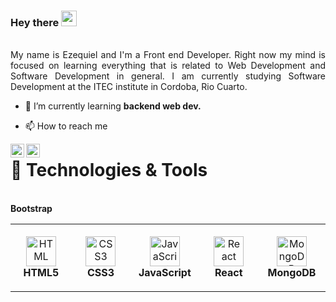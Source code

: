  ### Hey there <img src="https://media.giphy.com/media/hvRJCLFzcasrR4ia7z/giphy.gif" width="25px">


<br />

<div align="justify">
    My name is Ezequiel and I'm a Front end Developer. Right now my mind is focused on learning everything that is related to Web Development and Software Development in general. I am currently studying Software Development at the ITEC institute in Cordoba, Rio Cuarto.
</div>

- 🌱 I’m currently learning **backend web dev.**

- 📫 How to reach me 
<a href="https://www.instagram.com/abhishknads/">
  <img align="left" alt="Ezequiel Instagram" width="22px" src="https://raw.githubusercontent.com/hussainweb/hussainweb/main/icons/instagram.png" />
</a>
<a href="https://www.linkedin.com/in/ezequiel-olivero-4905ba228/">
  <img align="left" alt="Ezequiel LinkedIN" width="22px" src="https://raw.githubusercontent.com/peterthehan/peterthehan/master/assets/linkedin.svg" />
</a>

# 🔧 Technologies & Tools

<table>
  <tr>
    <td align="center" height="108" width="108">
      <img
        src="https://cdn.jsdelivr.net/gh/devicons/devicon/icons/html5/html5-plain.svg"
        width="48"
        height="48"
        alt="HTML"
      />
      <br /><strong>HTML5</strong>
    </td>
    <td align="center" height="108" width="108">
      <img
        src="https://cdn.jsdelivr.net/gh/devicons/devicon/icons/css3/css3-plain.svg"
        width="48"
        height="48"
        alt="CSS3"
      />
      <br /><strong>CSS3</strong>
    </td>
    <td align="center" height="108" width="108">
      <img
        src="https://cdn.jsdelivr.net/gh/devicons/devicon/icons/javascript/javascript-plain.svg"
        width="48"
        height="48"
        alt="JavaScript"
      />
      <br /><strong>JavaScript</strong>
    </td>
    <td align="center" height="108" width="108">
      <img
        src="https://cdn.jsdelivr.net/gh/devicons/devicon/icons/react/react-original.svg"
        width="48"
        height="48"
        alt="React"
      />
      <br /><strong>React</strong>
    </td>
      <br /><strong>Bootstrap</strong>
    </td>
    <td align="center" height="108" width="108">
      <img
        src="https://cdn.jsdelivr.net/gh/devicons/devicon/icons/mongodb/mongodb-original.svg"
        width="48"
        height="48"
        alt="MongoDB"
      />
      <br /><strong>MongoDB</strong>
    </td>
  </tr>
</table>

